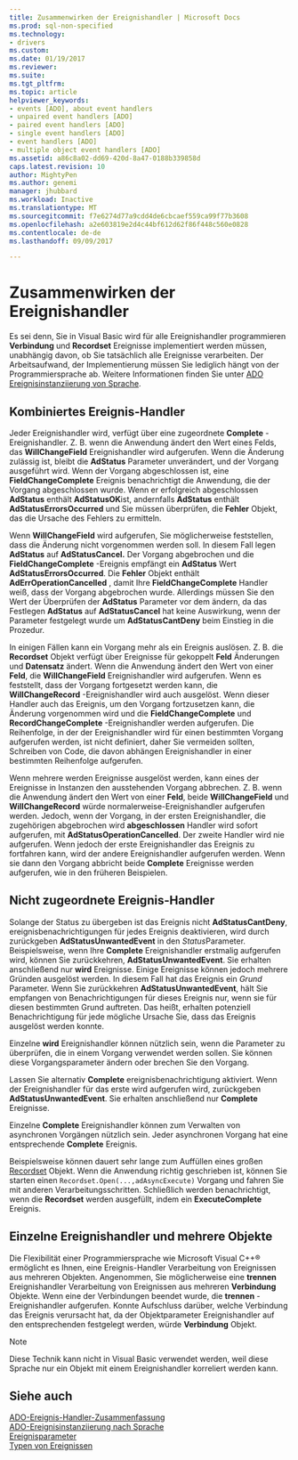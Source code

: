 ```yaml
---
title: Zusammenwirken der Ereignishandler | Microsoft Docs
ms.prod: sql-non-specified
ms.technology:
- drivers
ms.custom: 
ms.date: 01/19/2017
ms.reviewer: 
ms.suite: 
ms.tgt_pltfrm: 
ms.topic: article
helpviewer_keywords:
- events [ADO], about event handlers
- unpaired event handlers [ADO]
- paired event handlers [ADO]
- single event handlers [ADO]
- event handlers [ADO]
- multiple object event handlers [ADO]
ms.assetid: a86c8a02-dd69-420d-8a47-0188b339858d
caps.latest.revision: 10
author: MightyPen
ms.author: genemi
manager: jhubbard
ms.workload: Inactive
ms.translationtype: MT
ms.sourcegitcommit: f7e6274d77a9cdd4de6cbcaef559ca99f77b3608
ms.openlocfilehash: a2e603819e2d4c44bf612d62f86f448c560e0828
ms.contentlocale: de-de
ms.lasthandoff: 09/09/2017

---
```

# <a name="how-event-handlers-work-together"></a>Zusammenwirken der Ereignishandler
Es sei denn, Sie in Visual Basic wird für alle Ereignishandler programmieren **Verbindung** und **Recordset** Ereignisse implementiert werden müssen, unabhängig davon, ob Sie tatsächlich alle Ereignisse verarbeiten. Der Arbeitsaufwand, der Implementierung müssen Sie lediglich hängt von der Programmiersprache ab. Weitere Informationen finden Sie unter [ADO Ereignisinstanziierung von Sprache](../../../ado/guide/data/ado-event-instantiation-by-language.md).  
  
## <a name="paired-event-handlers"></a>Kombiniertes Ereignis-Handler  
 Jeder Ereignishandler wird, verfügt über eine zugeordnete **Complete** -Ereignishandler. Z. B. wenn die Anwendung ändert den Wert eines Felds, das **WillChangeField** Ereignishandler wird aufgerufen. Wenn die Änderung zulässig ist, bleibt die **AdStatus** Parameter unverändert, und der Vorgang ausgeführt wird. Wenn der Vorgang abgeschlossen ist, eine **FieldChangeComplete** Ereignis benachrichtigt die Anwendung, die der Vorgang abgeschlossen wurde. Wenn er erfolgreich abgeschlossen **AdStatus** enthält **AdStatusOK**ist, andernfalls **AdStatus** enthält **AdStatusErrorsOccurred** und Sie müssen überprüfen, die **Fehler** Objekt, das die Ursache des Fehlers zu ermitteln.  
  
 Wenn **WillChangeField** wird aufgerufen, Sie möglicherweise feststellen, dass die Änderung nicht vorgenommen werden soll. In diesem Fall legen **AdStatus** auf **AdStatusCancel.** Der Vorgang abgebrochen und die **FieldChangeComplete** -Ereignis empfängt ein **AdStatus** Wert **AdStatusErrorsOccurred**. Die **Fehler** Objekt enthält **AdErrOperationCancelled** , damit Ihre **FieldChangeComplete** Handler weiß, dass der Vorgang abgebrochen wurde. Allerdings müssen Sie den Wert der Überprüfen der **AdStatus** Parameter vor dem ändern, da das Festlegen **AdStatus** auf **AdStatusCancel** hat keine Auswirkung, wenn der Parameter festgelegt wurde um **AdStatusCantDeny** beim Einstieg in die Prozedur.  
  
 In einigen Fällen kann ein Vorgang mehr als ein Ereignis auslösen. Z. B. die **Recordset** Objekt verfügt über Ereignisse für gekoppelt **Feld** Änderungen und **Datensatz** ändert. Wenn die Anwendung ändert den Wert von einer **Feld**, die **WillChangeField** Ereignishandler wird aufgerufen. Wenn es feststellt, dass der Vorgang fortgesetzt werden kann, die **WillChangeRecord** -Ereignishandler wird auch ausgelöst. Wenn dieser Handler auch das Ereignis, um den Vorgang fortzusetzen kann, die Änderung vorgenommen wird und die **FieldChangeComplete** und **RecordChangeComplete** -Ereignishandler werden aufgerufen. Die Reihenfolge, in der der Ereignishandler wird für einen bestimmten Vorgang aufgerufen werden, ist nicht definiert, daher Sie vermeiden sollten, Schreiben von Code, die davon abhängen Ereignishandler in einer bestimmten Reihenfolge aufgerufen.  
  
 Wenn mehrere werden Ereignisse ausgelöst werden, kann eines der Ereignisse in Instanzen den ausstehenden Vorgang abbrechen. Z. B. wenn die Anwendung ändert den Wert von einer **Feld**, beide **WillChangeField** und **WillChangeRecord** würde normalerweise-Ereignishandler aufgerufen werden. Jedoch, wenn der Vorgang, in der ersten Ereignishandler, die zugehörigen abgebrochen wird **abgeschlossen** Handler wird sofort aufgerufen, mit **AdStatusOperationCancelled**. Der zweite Handler wird nie aufgerufen. Wenn jedoch der erste Ereignishandler das Ereignis zu fortfahren kann, wird der andere Ereignishandler aufgerufen werden. Wenn sie dann den Vorgang abbricht beide **Complete** Ereignisse werden aufgerufen, wie in den früheren Beispielen.  
  
## <a name="unpaired-event-handlers"></a>Nicht zugeordnete Ereignis-Handler  
 Solange der Status zu übergeben ist das Ereignis nicht **AdStatusCantDeny**, ereignisbenachrichtigungen für jedes Ereignis deaktivieren, wird durch zurückgeben **AdStatusUnwantedEvent** in den *Status*Parameter. Beispielsweise, wenn Ihre **Complete** Ereignishandler erstmalig aufgerufen wird, können Sie zurückkehren, **AdStatusUnwantedEvent**. Sie erhalten anschließend nur **wird** Ereignisse. Einige Ereignisse können jedoch mehrere Gründen ausgelöst werden. In diesem Fall hat das Ereignis ein *Grund* Parameter. Wenn Sie zurückkehren **AdStatusUnwantedEvent**, hält Sie empfangen von Benachrichtigungen für dieses Ereignis nur, wenn sie für diesen bestimmten Grund auftreten. Das heißt, erhalten potenziell Benachrichtigung für jede mögliche Ursache Sie, dass das Ereignis ausgelöst werden konnte.  
  
 Einzelne **wird** Ereignishandler können nützlich sein, wenn die Parameter zu überprüfen, die in einem Vorgang verwendet werden sollen. Sie können diese Vorgangsparameter ändern oder brechen Sie den Vorgang.  
  
 Lassen Sie alternativ **Complete** ereignisbenachrichtigung aktiviert. Wenn der Ereignishandler für das erste wird aufgerufen wird, zurückgeben **AdStatusUnwantedEvent**. Sie erhalten anschließend nur **Complete** Ereignisse.  
  
 Einzelne **Complete** Ereignishandler können zum Verwalten von asynchronen Vorgängen nützlich sein. Jeder asynchronen Vorgang hat eine entsprechende **Complete** Ereignis.  
  
 Beispielsweise können dauert sehr lange zum Auffüllen eines großen [Recordset](../../../ado/reference/ado-api/recordset-object-ado.md) Objekt. Wenn die Anwendung richtig geschrieben ist, können Sie starten einen `Recordset.Open(...,adAsyncExecute)` Vorgang und fahren Sie mit anderen Verarbeitungsschritten. Schließlich werden benachrichtigt, wenn die **Recordset** werden ausgefüllt, indem ein **ExecuteComplete** Ereignis.  
  
## <a name="single-event-handlers-and-multiple-objects"></a>Einzelne Ereignishandler und mehrere Objekte  
 Die Flexibilität einer Programmiersprache wie Microsoft Visual C++® ermöglicht es Ihnen, eine Ereignis-Handler Verarbeitung von Ereignissen aus mehreren Objekten. Angenommen, Sie möglicherweise eine **trennen** Ereignishandler Verarbeitung von Ereignissen aus mehreren **Verbindung** Objekte. Wenn eine der Verbindungen beendet wurde, die **trennen** -Ereignishandler aufgerufen. Konnte Aufschluss darüber, welche Verbindung das Ereignis verursacht hat, da der Objektparameter Ereignishandler auf den entsprechenden festgelegt werden, würde **Verbindung** Objekt.  
  
> [!NOTE]
>  Diese Technik kann nicht in Visual Basic verwendet werden, weil diese Sprache nur ein Objekt mit einem Ereignishandler korreliert werden kann.  
  
## <a name="see-also"></a>Siehe auch  
 [ADO-Ereignis-Handler-Zusammenfassung](../../../ado/guide/data/ado-event-handler-summary.md)   
 [ADO-Ereignisinstanziierung nach Sprache](../../../ado/guide/data/ado-event-instantiation-by-language.md)   
 [Ereignisparameter](../../../ado/guide/data/event-parameters.md)   
 [Typen von Ereignissen](../../../ado/guide/data/types-of-events.md)


